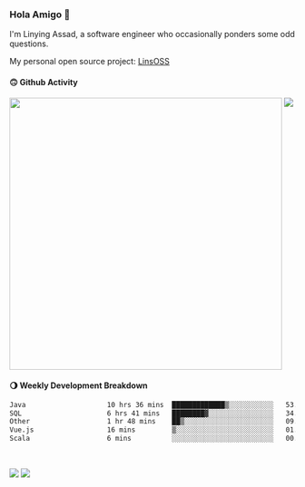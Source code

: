 ### Hola Amigo 🤣   

I'm Linying Assad, a software engineer who occasionally ponders some odd questions.  

My personal open source project: [LinsOSS](https://github.com/linsoss)
 
#### 🙃 Github Activity 
<div>
  <img src="https://github-readme-stats.vercel.app/api?username=al-assad&show_icons=true" align="top" style="display: inline-block;" width="480"/>
  <img src="https://github-readme-stats.vercel.app/api/top-langs/?username=al-assad&hide=css,html&langs_count=8&layout=compact" align="top" style="display: inline-block;"/>
</div>

#### 🌖 Weekly Development Breakdown
<!--START_SECTION:waka-->

```txt
Java                    10 hrs 36 mins  █████████████▒░░░░░░░░░░░   53.92 %
SQL                     6 hrs 41 mins   ████████▓░░░░░░░░░░░░░░░░   34.04 %
Other                   1 hr 48 mins    ██▒░░░░░░░░░░░░░░░░░░░░░░   09.17 %
Vue.js                  16 mins         ▒░░░░░░░░░░░░░░░░░░░░░░░░   01.41 %
Scala                   6 mins          ░░░░░░░░░░░░░░░░░░░░░░░░░   00.59 %
```

<!--END_SECTION:waka-->

<br>

<a href="https://twitter.com/assad_lin"><img src="https://img.shields.io/badge/Twitter-@assad__lin-blue?style=flat&logo=twitter" /></a>
<a href="https://al-assad.github.io"><img src="https://img.shields.io/badge/Blogs-Linying_Assad's_Blog-yellow?style=flat&logo=github" /></a>

